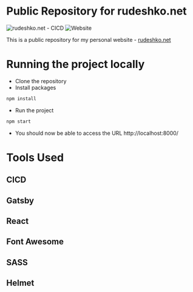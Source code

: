 # Public Repository for rudeshko.net

![rudeshko.net - CICD](https://github.com/rudeshko/rudeshko.net/workflows/rudeshko.net%20-%20CICD/badge.svg)
![Website](https://img.shields.io/website?down_message=offline&label=rudeshko.net&up_message=online&url=https%3A%2F%2Frudeshko.net%2F)

This is a public repository for my personal website - [rudeshko.net](https://rudeshko.net/)

# Running the project locally

- Clone the repository
- Install packages

```bash
npm install
```

- Run the project

```bash
npm start
```

- You should now be able to access the URL http://localhost:8000/

# Tools Used

## CICD

## Gatsby

## React

## Font Awesome

## SASS

## Helmet
